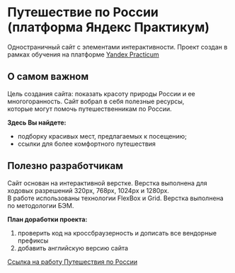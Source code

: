 # Путешествие по России (платформа Яндекс Практикум)
Одностраничный сайт с элементами интерактивности.
Проект создан в рамках обучения на платформе [Yandex Practicum](https://practicum.yandex.ru) 
  
## О самом важном
Цель создания сайта: показать красоту природы России и ее многогоранность.
Сайт вобрал в себя полезные ресурсы,  
которые могут помочь путешественникам по России.  

__Здесь Вы найдете:__ 
   
* подборку красивых мест, предлагаемых к посещению;  
*  ссылки для более комфортного путешествия  
## Полезно разработчикам
Сайт основан на интерактивной верстке.
Верстка выполнена для ходовых разрешений 320px, 768px, 1024px и 1280px.  
В работе использованы технологии FlexBox и Grid. Верстка выполнена по методологии БЭМ.

__План доработки проекта:__  
1. проверить код на кроссбраузерность и дописать все вендорные префиксы
2. добавить английскую версию сайта

[Cсылка на работу Путешествия по России](https://ksenianartova.github.io/russian-travel/index.html)

